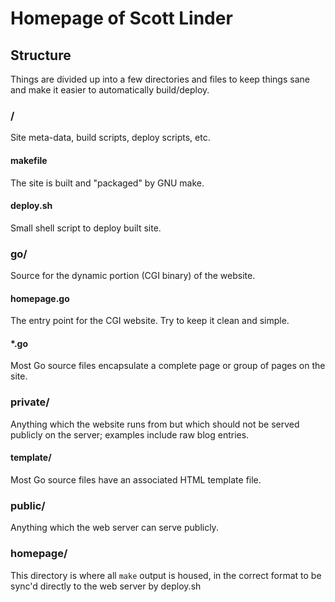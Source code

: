 
# Homepage of Scott Linder

## Structure
Things are divided up into a few directories and files to keep things sane and
make it easier to automatically build/deploy.

### /
Site meta-data, build scripts, deploy scripts, etc.

#### makefile
The site is built and "packaged" by GNU make.

#### deploy.sh
Small shell script to deploy built site.

### go/
Source for the dynamic portion (CGI binary) of the website.

#### homepage.go
The entry point for the CGI website. Try to keep it clean and simple.

#### *.go
Most Go source files encapsulate a complete page or group of pages on the site.

### private/
Anything which the website runs from but which should not be served publicly
on the server; examples include raw blog entries.

#### template/
Most Go source files have an associated HTML template file.

### public/
Anything which the web server can serve publicly.

### homepage/
This directory is where all `make` output is housed, in the correct format
to be sync'd directly to the web server by deploy.sh

